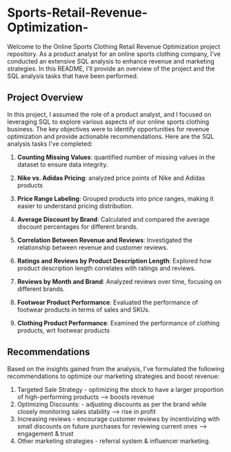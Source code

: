 # Sports-Retail-Revenue-Optimization-

Welcome to the Online Sports Clothing Retail Revenue Optimization project repository. As a product analyst for an online sports clothing company, 
I've conducted an extensive SQL analysis to enhance revenue and marketing strategies. 
In this README, I'll provide an overview of the project and the SQL analysis tasks that have been performed.

## Project Overview

In this project, I assumed the role of a product analyst, and I focused on leveraging SQL to explore various aspects of our online sports clothing business.
 The key objectives were to identify opportunities for revenue optimization and provide actionable recommendations. Here are the SQL analysis tasks I've completed:

 1. **Counting Missing Values**:  quantified number of missing values in the dataset to ensure data integrity.

2. **Nike vs. Adidas Pricing**:  analyzed price points of Nike and Adidas products

3. **Price Range Labeling**: Grouped products into price ranges, making it easier to understand pricing distribution.

4. **Average Discount by Brand**: Calculated and compared the average discount percentages for different brands.

5. **Correlation Between Revenue and Reviews**: Investigated the relationship between revenue and customer reviews.

6. **Ratings and Reviews by Product Description Length**: Explored how product description length correlates with ratings and reviews.

7. **Reviews by Month and Brand**: Analyzed reviews over time, focusing on different brands.

8. **Footwear Product Performance**: Evaluated the performance of footwear products in terms of sales and SKUs.

9. **Clothing Product Performance**: Examined the performance of clothing products, wrt footwear products

## Recommendations

Based on the insights gained from the analysis, I've formulated the following recommendations to optimize our marketing strategies and boost revenue:

1. Targeted Sale Strategy - optimizing the stock to have a larger proportion of high-performing products --> boosts revenue
2. Optimizing Discounts: - adjusting discounts as per the brand while closely monitoring sales stability  --> rise in profit
3. Increasing reviews - encourage customer reviews by incentivizing with small discounts on future purchases for reviewing current ones --> engagement & trust
4. Other marketing strategies - referral system & influencer marketing.
